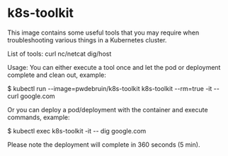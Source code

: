 # k8s-toolkit

This image contains some useful tools that you may require when troubleshooting various things in a Kubernetes cluster.

List of tools:
curl
nc/netcat
dig/host

Usage:
You can either execute a tool once and let the pod or deployment complete and clean out, example:

$ kubectl run --image=pwdebruin/k8s-toolkit k8s-toolkit --rm=true -it -- curl google.com

Or you can deploy a pod/deployment with the container and execute commands, example:

$ kubectl exec k8s-toolkit -it -- dig google.com

Please note the deployment will complete in 360 seconds (5 min).
